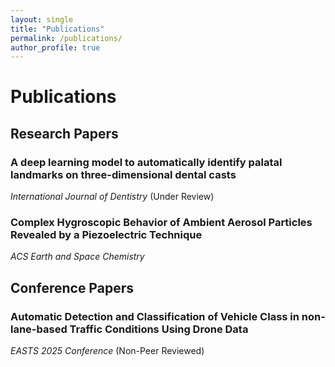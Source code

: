 ```yaml
---
layout: single
title: "Publications"
permalink: /publications/
author_profile: true
---
```


# Publications



## Research Papers

### A deep learning model to automatically identify palatal landmarks on three-dimensional dental casts
*International Journal of Dentistry* (Under Review)

### Complex Hygroscopic Behavior of Ambient Aerosol Particles Revealed by a Piezoelectric Technique
*ACS Earth and Space Chemistry* 



## Conference Papers

### Automatic Detection and Classification of Vehicle Class in non-lane-based Traffic Conditions Using Drone Data
*EASTS 2025 Conference* (Non-Peer Reviewed)





